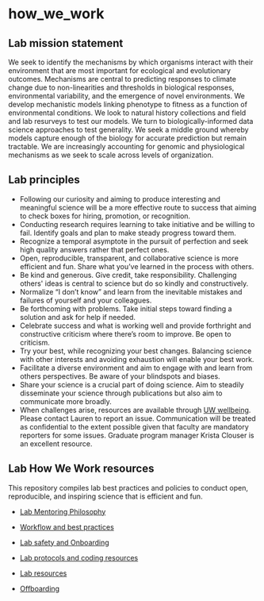 # how_we_work
## Lab mission statement
We seek to identify the mechanisms by which organisms interact with their environment that are most important for ecological and evolutionary outcomes. Mechanisms are central to predicting responses to climate change due to non-linearities and thresholds in biological responses, environmental variability, and the emergence of novel environments. We develop mechanistic models linking phenotype to fitness as a function of environmental conditions. We look to natural history collections and field and lab resurveys to test our models. We turn to biologically-informed data science approaches to test generality. We seek a middle ground whereby models capture enough of the biology for accurate prediction but remain tractable. We are increasingly accounting for genomic and physiological mechanisms as we seek to scale across levels of organization.

## Lab principles
*	Following our curiosity and aiming to produce interesting and meaningful science will be a more effective route to success that aiming to check boxes for hiring, promotion, or recognition.
*	Conducting research requires learning to take initiative and be willing to fail. Identify goals and plan to make steady progress toward them.
*	Recognize a temporal asymptote in the pursuit of perfection and seek high quality answers rather that perfect ones.
*	Open, reproducible, transparent, and collaborative science is more efficient and fun. Share what you’ve learned in the process with others.
*	Be kind and generous. Give credit, take responsibility. Challenging others' ideas is central to science but do so kindly and constructively. 
*	Normalize “I don’t know” and learn from the inevitable mistakes and failures of yourself and your colleagues.
*	Be forthcoming with problems. Take initial steps toward finding a solution and ask for help if needed.
*	Celebrate success and what is working well and provide forthright and constructive criticism where there’s room to improve. Be open to criticism.
*	Try your best, while recognizing your best changes. Balancing science with other interests and avoiding exhaustion will enable your best work.
*	Facilitate a diverse environment and aim to engage with and learn from others perspectives. Be aware of your blindspots and biases.
*	Share your science is a crucial part of doing science. Aim to steadily disseminate your science through publications but also aim to communicate more broadly.
*	When challenges arise, resources are available through [UW wellbeing](https://wellbeing.uw.edu/). Please contact Lauren to report an issue. Communication will be treated as confidential to the extent possible given that faculty are mandatory reporters for some issues. Graduate program manager Krista Clouser is an excellent resource. 

## Lab How We Work resources

This repository compiles lab best practices and policies to conduct open, reproducible, and inspiring science that is efficient and fun.

* [Lab Mentoring Philosophy](https://github.com/HuckleyLab/how_we_work/blob/master/MentoringPhilosophy.md)

* [Workflow and best practices](https://github.com/HuckleyLab/how_we_work/blob/master/WorkFlowAndBestPractices.md)

* [Lab safety and Onboarding](https://github.com/HuckleyLab/how_we_work/blob/master/SafetyAndOnboarding.md)

* [Lab protocols and coding resources](https://github.com/HuckleyLab/how_we_work/blob/master/ProtocolsCoding.md)

* [Lab resources](https://github.com/HuckleyLab/how_we_work/blob/master/LabResources.md)

* [Offboarding](https://github.com/HuckleyLab/how_we_work/blob/master/Offboarding.md)



